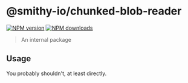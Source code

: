 # @smithy-io/chunked-blob-reader

[![NPM version](https://img.shields.io/npm/v/@smithy-io/chunked-blob-reader/latest.svg)](https://www.npmjs.com/package/@smithy-io/chunked-blob-reader)
[![NPM downloads](https://img.shields.io/npm/dm/@smithy-io/chunked-blob-reader.svg)](https://www.npmjs.com/package/@smithy-io/chunked-blob-reader)

> An internal package

## Usage

You probably shouldn't, at least directly.
